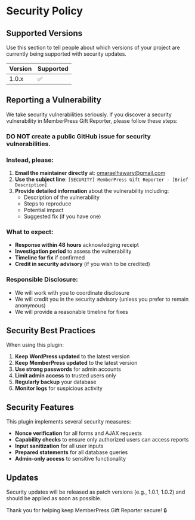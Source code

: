 # Security Policy

## Supported Versions

Use this section to tell people about which versions of your project are currently being supported with security updates.

| Version | Supported          |
| ------- | ------------------ |
| 1.0.x   | :white_check_mark: |

## Reporting a Vulnerability

We take security vulnerabilities seriously. If you discover a security vulnerability in MemberPress Gift Reporter, please follow these steps:

### **DO NOT** create a public GitHub issue for security vulnerabilities.

### Instead, please:

1. **Email the maintainer directly** at: omaraelhawary@gmail.com
2. **Use the subject line**: `[SECURITY] MemberPress Gift Reporter - [Brief Description]`
3. **Provide detailed information** about the vulnerability including:
   - Description of the vulnerability
   - Steps to reproduce
   - Potential impact
   - Suggested fix (if you have one)

### What to expect:

- **Response within 48 hours** acknowledging receipt
- **Investigation period** to assess the vulnerability
- **Timeline for fix** if confirmed
- **Credit in security advisory** (if you wish to be credited)

### Responsible Disclosure:

- We will work with you to coordinate disclosure
- We will credit you in the security advisory (unless you prefer to remain anonymous)
- We will provide a reasonable timeline for fixes

## Security Best Practices

When using this plugin:

1. **Keep WordPress updated** to the latest version
2. **Keep MemberPress updated** to the latest version
3. **Use strong passwords** for admin accounts
4. **Limit admin access** to trusted users only
5. **Regularly backup** your database
6. **Monitor logs** for suspicious activity

## Security Features

This plugin implements several security measures:

- **Nonce verification** for all forms and AJAX requests
- **Capability checks** to ensure only authorized users can access reports
- **Input sanitization** for all user inputs
- **Prepared statements** for all database queries
- **Admin-only access** to sensitive functionality

## Updates

Security updates will be released as patch versions (e.g., 1.0.1, 1.0.2) and should be applied as soon as possible.

Thank you for helping keep MemberPress Gift Reporter secure! 🔒
